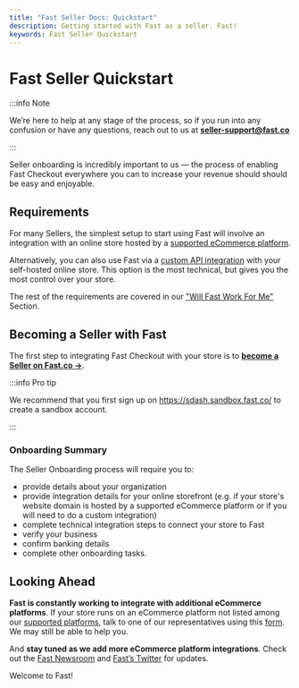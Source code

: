 ```yaml
---
title: "Fast Seller Docs: Quickstart"
description: Getting started with Fast as a seller. Fast!
keywords: Fast Seller Quickstart
---
```


# Fast Seller Quickstart

:::info Note

We’re here to help at any stage of the process, so if you run into any confusion or have any questions, reach out to us at [**seller-support@fast.co**](mailto:seller-support@fast.co)

:::

Seller onboarding is incredibly important to us — the process of enabling Fast Checkout everywhere you can to increase your revenue should should be easy and enjoyable.

## Requirements

For many Sellers, the simplest setup to start using Fast will involve an integration with an online store hosted by a [supported eCommerce platform](/developer-portal/for-developers/platforms).

Alternatively, you can also use Fast via a [custom API integration](/developer-portal/for-developers/custom-integration) with your self-hosted online store. This option is the most technical, but gives you the most control over your store.

The rest of the requirements are covered in our ["Will Fast Work For Me"](/developer-portal/for-sellers/quickstart/preinstall/will-fast-work-for-me/) Section.

## Becoming a Seller with Fast

The first step to integrating Fast Checkout with your store is to [**become a Seller on Fast.co →**](https://www.fast.co/business).

:::info Pro tip

We recommend that you first sign up on https://sdash.sandbox.fast.co/ to create a sandbox account.

:::

### Onboarding Summary

The Seller Onboarding process will require you to:

- provide details about your organization
- provide integration details for your online storefront (e.g. if your store's website domain is hosted by a supported eCommerce platform or if you will need to do a custom integration)
- complete technical integration steps to connect your store to Fast
- verify your business
- confirm banking details
- complete other onboarding tasks.

## Looking Ahead

**Fast is constantly working to integrate with additional eCommerce platforms**. If your store runs on an eCommerce platform not listed among our [supported platforms](/developer-portal/for-developers/platforms/), talk to one of our representatives using this [form](https://v2.fast.co/contact-sales). We may still be able to help you.

And **stay tuned as we add more eCommerce platform integrations**. Check out the [Fast Newsroom](https://www.fast.co/newsroom/news) and [Fast’s Twitter](https://twitter.com/fast) for updates.

Welcome to Fast!
